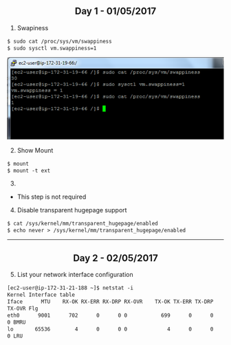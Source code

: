 ## <center> <a name="pre_install"/> Day 1 - 01/05/2017

1. Swapiness
```
$ sudo cat /proc/sys/vm/swappiness
$ sudo sysctl vm.swappiness=1
```
<center> <img src="png/1_preinstall-swapiness.PNG"> </center>

2. Show Mount 
```
$ mount
$ mount -t ext
```
3. 
* This step is not required

4. Disable transparent hugepage support
```
$ cat /sys/kernel/mm/transparent_hugepage/enabled
$ echo never > /sys/kernel/mm/transparent_hugepage/enabled
```
---
<div style="page-break-after: always;"></div>

## <center> <a name="aa"/> Day 2 - 02/05/2017

5. List your network interface configuration
```
[ec2-user@ip-172-31-21-188 ~]$ netstat -i
Kernel Interface table
Iface      MTU    RX-OK RX-ERR RX-DRP RX-OVR    TX-OK TX-ERR TX-DRP TX-OVR Flg
eth0      9001      702      0      0 0           699      0      0      0 BMRU
lo       65536        4      0      0 0             4      0      0      0 LRU

```
